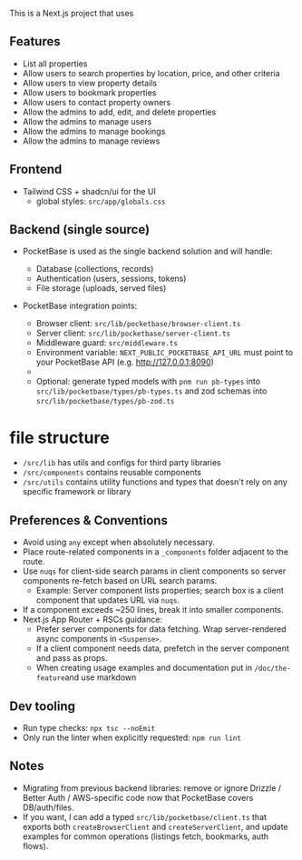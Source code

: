 This is a Next.js project that uses

## Features
- List all properties
- Allow users to search properties by location, price, and other criteria
- Allow users to view property details
- Allow users to bookmark properties
- Allow users to contact property owners
- Allow the admins to add, edit, and delete properties
- Allow the admins to manage users
- Allow the admins to manage bookings
- Allow the admins to manage reviews

## Frontend
- Tailwind CSS + shadcn/ui for the UI
  - global styles: `src/app/globals.css`

## Backend (single source)
- PocketBase is used as the single backend solution and will handle:
  - Database (collections, records)
  - Authentication (users, sessions, tokens)
  - File storage (uploads, served files)

- PocketBase integration points:
  - Browser client: `src/lib/pocketbase/browser-client.ts`
  - Server client: `src/lib/pocketbase/server-client.ts`
  - Middleware guard: `src/middleware.ts`
  - Environment variable: `NEXT_PUBLIC_POCKETBASE_API_URL` must point to your PocketBase API (e.g. http://127.0.0.1:8090)
  - 
  - Optional: generate typed models with `pnm run pb-types` into `src/lib/pocketbase/types/pb-types.ts` and zod schemas into `src/lib/pocketbase/types/pb-zod.ts`

# file structure
- `/src/lib` has utils and configs for third party libraries
- `/src/components` contains reusable components
- `/src/utils` contains utility functions and types that doesn't rely on any specific framework or library



## Preferences & Conventions
- Avoid using `any` except when absolutely necessary.
- Place route-related components in a `_components` folder adjacent to the route.
- Use `nuqs` for client-side search params in client components so server components re-fetch based on URL search params.
  - Example: Server component lists properties; search box is a client component that updates URL via `nuqs`.
- If a component exceeds ~250 lines, break it into smaller components.
- Next.js App Router + RSCs guidance:
  - Prefer server components for data fetching. Wrap server-rendered async components in `<Suspense>`.
  - If a client component needs data, prefetch in the server component and pass as props.
  - When creating usage examples and documentation put in `/doc/the-feature`and use markdown

## Dev tooling
- Run type checks: `npx tsc --noEmit`
- Only run the linter when explicitly requested: `npm run lint`

## Notes
- Migrating from previous backend libraries: remove or ignore Drizzle / Better Auth / AWS-specific code now that PocketBase covers DB/auth/files.
- If you want, I can add a typed `src/lib/pocketbase/client.ts` that exports both `createBrowserClient` and `createServerClient`, and update examples for common operations (listings fetch, bookmarks, auth flows).
